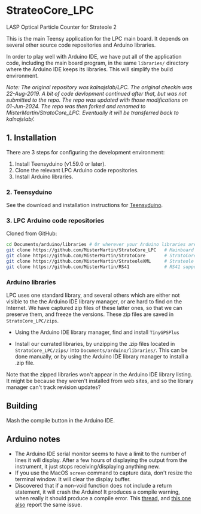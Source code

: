 # StrateoCore_LPC

LASP Optical Particle Counter for Strateole 2

This is the main Teensy application for the LPC main board.
It depends on several other source code repositories and 
Arduino libraries.

In order to play well with Arduino IDE, we have put all of the application
code, including the main board program, in the same `libraries/`
directory where the Arduino IDE keeps its libraries. This will simplify
the build environment.

*Note: The original repository was kalnajslab/LPC. 
The original checkin was 22-Aug-2019. A bit of code devlopment continued
after that, but was not submitted to the repo. The repo was
updated with those modifications on 01-Jun-2024. The repo was then
forked and renamed to MisterMartin/StratoCore_LPC. Eventually
it will be transferred back to kalnajslab/.*


## 1. Installation

There are 3 steps for configuring the development environment:
  1. Install Teensyduino (v1.59.0 or later).
  1. Clone the relevant LPC Arduino code repositories.
  1. Install Arduino libraries.

### 2. Teensyduino

See the download and installation instructions for 
<a href="https://www.pjrc.com/teensy/td_download.html" target="_blank">Teensyduino</a>.

### 3. LPC Arduino code repositories

Cloned from GitHub:

```sh
cd Documents/arduino/libraries # Or wherever your Arduino libraries are
git clone https://github.com/MisterMartin/StratoCore_LPC   # Mainboard application
git clone https://github.com/MisterMartin/StratoCore       # StratoCore framework
git clone https://github.com/MisterMartin/StrateoleXML     # Strateole message parsing and comms support
git clone https://github.com/MisterMartin/RS41             # RS41 support library

```

### Arduino libraries

LPC uses one standard library, and several others which are either not
visible to the the Arduino IDE library manager, or are hard to find
on the Internet. We have captured zip files of these latter ones, so that
we can preserve them, and freeze the versions. These zip files are
saved in `StratoCore_LPC/zips`.

- Using the Arduino IDE library manager, find and install `TinyGPSPlus`

- Install our currated libraries, by unzipping the .zip files
  located in `StratoCore_LPC/zips/` into `Documents/arduino/libraries/`.
  This can be done manually, or by using the Arduino IDE library manager
  to install a .zip file.

Note that the zipped libraries won't appear in the Arduino IDE library
listing. It might be because they weren't installed from web
sites, and so the library manager can't track revision updates?

## Building

  Mash the compile button in the Arduino IDE.

## Arduino notes

- The Arduino IDE serial monitor seems to have a limit to the number of lines
  it will display. After a few hours of displaying the output from the instrument, 
  it just stops receiving/displaying anything new.
- If you use the MacOS `screen` command to capture data, don't resize
  the terminal window. It will clear the display buffer.
- Discovered that if a non-void function does not include a return 
  statement, it will crash the Arduino! It produces a compile
  warning, when really it should produce a compile error.
  This [thread](https://github.com/espressif/arduino-esp32/issues/5867),
  and [this one also](https://stackoverflow.com/questions/57163022/c-crash-on-a-non-void-function-doesnt-have-return-statement)
  report the same issue.